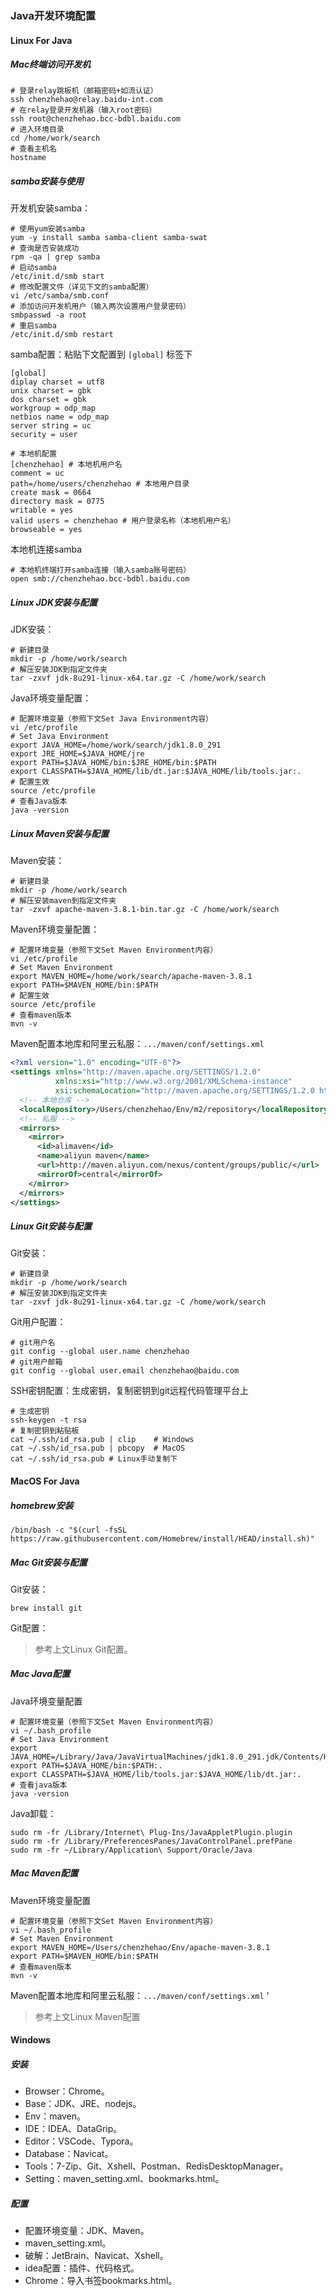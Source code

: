 ### Java开发环境配置

#### Linux For Java

##### Mac终端访问开发机

```shell 
# 登录relay跳板机（邮箱密码+如流认证）
ssh chenzhehao@relay.baidu-int.com
# 在relay登录开发机器（输入root密码）
ssh root@chenzhehao.bcc-bdbl.baidu.com
# 进入环境目录
cd /home/work/search
# 查看主机名
hostname
```

##### samba安装与使用

开发机安装samba：

```shell
# 使用yum安装samba
yum -y install samba samba-client samba-swat
# 查询是否安装成功
rpm -qa | grep samba
# 启动samba
/etc/init.d/smb start
# 修改配置文件（详见下文的samba配置）
vi /etc/samba/smb.conf
# 添加访问开发机用户（输入两次设置用户登录密码）
smbpasswd -a root
# 重启samba
/etc/init.d/smb restart
```

samba配置：粘贴下文配置到 `[global]` 标签下

```shell
[global]
diplay charset = utf8
unix charset = gbk
dos charset = gbk
workgroup = odp_map
netbios name = odp_map
server string = uc
security = user

# 本地机配置
[chenzhehao] # 本地机用户名
comment = uc
path=/home/users/chenzhehao # 本地用户目录
create mask = 0664
directory mask = 0775
writable = yes
valid users = chenzhehao # 用户登录名称（本地机用户名）
browseable = yes
```

本地机连接samba

```shell
# 本地机终端打开samba连接（输入samba账号密码）
open smb://chenzhehao.bcc-bdbl.baidu.com
```

##### Linux JDK安装与配置

JDK安装：

```shell
# 新建目录
mkdir -p /home/work/search
# 解压安装JDK到指定文件夹
tar -zxvf jdk-8u291-linux-x64.tar.gz -C /home/work/search
```

Java环境变量配置：

```shell
# 配置环境变量（参照下文Set Java Environment内容）
vi /etc/profile
# Set Java Environment
export JAVA_HOME=/home/work/search/jdk1.8.0_291
export JRE_HOME=$JAVA_HOME/jre
export PATH=$JAVA_HOME/bin:$JRE_HOME/bin:$PATH
export CLASSPATH=$JAVA_HOME/lib/dt.jar:$JAVA_HOME/lib/tools.jar:.
# 配置生效
source /etc/profile
# 查看Java版本
java -version
```

##### Linux Maven安装与配置

Maven安装：

```shell
# 新建目录
mkdir -p /home/work/search
# 解压安装maven到指定文件夹
tar -zxvf apache-maven-3.8.1-bin.tar.gz -C /home/work/search
```

Maven环境变量配置：

```shell
# 配置环境变量（参照下文Set Maven Environment内容）
vi /etc/profile
# Set Maven Environment
export MAVEN_HOME=/home/work/search/apache-maven-3.8.1
export PATH=$MAVEN_HOME/bin:$PATH
# 配置生效
source /etc/profile
# 查看maven版本
mvn -v
```

Maven配置本地库和阿里云私服：`.../maven/conf/settings.xml` 

```xml
<?xml version="1.0" encoding="UTF-8"?>
<settings xmlns="http://maven.apache.org/SETTINGS/1.2.0"
          xmlns:xsi="http://www.w3.org/2001/XMLSchema-instance"
          xsi:schemaLocation="http://maven.apache.org/SETTINGS/1.2.0 http://maven.apache.org/xsd/settings-1.2.0.xsd">
  <!-- 本地仓库 -->
  <localRepository>/Users/chenzhehao/Env/m2/repository</localRepository>
  <!-- 私服 -->
  <mirrors>
    <mirror>  
      <id>alimaven</id>  
      <name>aliyun maven</name>  
      <url>http://maven.aliyun.com/nexus/content/groups/public/</url>
      <mirrorOf>central</mirrorOf>          
    </mirror>
  </mirrors>
</settings>
```

##### Linux Git安装与配置

Git安装：

```shell
# 新建目录
mkdir -p /home/work/search
# 解压安装JDK到指定文件夹
tar -zxvf jdk-8u291-linux-x64.tar.gz -C /home/work/search
```

Git用户配置：

```shell
# git用户名
git config --global user.name chenzhehao
# git用户邮箱
git config --global user.email chenzhehao@baidu.com
```

SSH密钥配置：生成密钥，复制密钥到git远程代码管理平台上

``` shell
# 生成密钥
ssh-keygen -t rsa
# 复制密钥到粘贴板
cat ~/.ssh/id_rsa.pub | clip    # Windows                                     
cat ~/.ssh/id_rsa.pub | pbcopy  # MacOS
cat ~/.ssh/id_rsa.pub # Linux手动复制下
```



#### MacOS For Java

#####  homebrew安装

```shell
/bin/bash -c "$(curl -fsSL https://raw.githubusercontent.com/Homebrew/install/HEAD/install.sh)"
```

##### Mac Git安装与配置

Git安装：

```shell
brew install git
```

Git配置：

>  参考上文Linux Git配置。

##### Mac Java配置

Java环境变量配置

```shell
# 配置环境变量（参照下文Set Maven Environment内容）
vi ~/.bash_profile
# Set Java Environment
export JAVA_HOME=/Library/Java/JavaVirtualMachines/jdk1.8.0_291.jdk/Contents/Home
export PATH=$JAVA_HOME/bin:$PATH:.
export CLASSPATH=$JAVA_HOME/lib/tools.jar:$JAVA_HOME/lib/dt.jar:.
# 查看java版本
java -version
```

Java卸载：

```shell
sudo rm -fr /Library/Internet\ Plug-Ins/JavaAppletPlugin.plugin
sudo rm -fr /Library/PreferencesPanes/JavaControlPanel.prefPane
sudo rm -fr ~/Library/Application\ Support/Oracle/Java
```

##### Mac Maven配置

Maven环境变量配置

```shell
# 配置环境变量（参照下文Set Maven Environment内容）
vi ~/.bash_profile
# Set Maven Environment
export MAVEN_HOME=/Users/chenzhehao/Env/apache-maven-3.8.1
export PATH=$MAVEN_HOME/bin:$PATH
# 查看maven版本
mvn -v
```

Maven配置本地库和阿里云私服：`.../maven/conf/settings.xml` ‘

> 参考上文Linux Maven配置



#### Windows

##### 安装

- Browser：Chrome。
- Base：JDK、JRE、nodejs。
- Env：maven。
- IDE：IDEA、DataGrip。
- Editor：VSCode、Typora。
- Database：Navicat。
- Tools：7-Zip、Git、Xshell、Postman、RedisDesktopManager。
- Setting：maven_setting.xml、bookmarks.html。

##### 配置

- 配置环境变量：JDK、Maven。
- maven_setting.xml。
- 破解：JetBrain、Navicat、Xshell。
- idea配置：插件、代码格式。
- Chrome：导入书签bookmarks.html。

